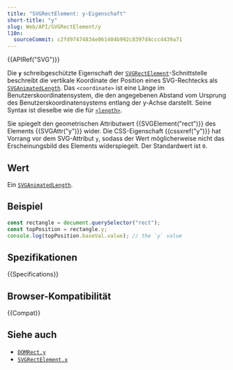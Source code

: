 ```yaml
---
title: "SVGRectElement: y-Eigenschaft"
short-title: "y"
slug: Web/API/SVGRectElement/y
l10n:
  sourceCommit: c2fd97474834e061404b992c8397d4ccc4439a71
---
```


{{APIRef("SVG")}}

Die **`y`** schreibgeschützte Eigenschaft der [`SVGRectElement`](/de/docs/Web/API/SVGRectElement)-Schnittstelle beschreibt die vertikale Koordinate der Position eines SVG-Rechtecks als [`SVGAnimatedLength`](/de/docs/Web/API/SVGAnimatedLength). Das `<coordinate>` ist eine Länge im Benutzerskoordinatensystem, die den angegebenen Abstand vom Ursprung des Benutzerskoordinatensystems entlang der y-Achse darstellt. Seine Syntax ist dieselbe wie die für [`<length>`](/de/docs/Web/SVG/Guides/Content_type#length).

Sie spiegelt den geometrischen Attributwert {{SVGElement("rect")}} des Elements {{SVGAttr("y")}} wider. Die CSS-Eigenschaft {{cssxref("y")}} hat Vorrang vor dem SVG-Attribut `y`, sodass der Wert möglicherweise nicht das Erscheinungsbild des Elements widerspiegelt. Der Standardwert ist `0`.

## Wert

Ein [`SVGAnimatedLength`](/de/docs/Web/API/SVGAnimatedLength).

## Beispiel

```js
const rectangle = document.querySelector("rect");
const topPosition = rectangle.y;
console.log(topPosition.baseVal.value); // the `y` value
```

## Spezifikationen

{{Specifications}}

## Browser-Kompatibilität

{{Compat}}

## Siehe auch

- [`DOMRect.y`](/de/docs/Web/API/DOMRect/y)
- [`SVGRectElement.x`](/de/docs/Web/API/SVGRectElement/x)
